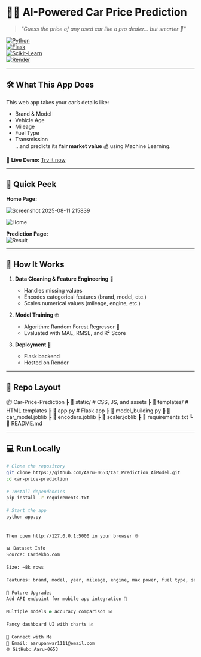 # 🚗💨 AI-Powered Car Price Prediction

> *"Guess the price of any used car like a pro dealer… but smarter 🤖"*  

[![Python](https://img.shields.io/badge/Python-3.9+-FFD43B?logo=python&logoColor=blue)](https://www.python.org/)  
[![Flask](https://img.shields.io/badge/Flask-000000?logo=flask)](https://flask.palletsprojects.com/)  
[![Scikit-Learn](https://img.shields.io/badge/Scikit--Learn-F7931E?logo=scikit-learn&logoColor=white)](https://scikit-learn.org/)  
[![Render](https://img.shields.io/badge/Deployed%20on-Render-46E3B7?logo=render)](https://your-render-link-here)

---

## 🛠 What This App Does
This web app takes your car’s details like:
- Brand & Model
- Vehicle Age
- Mileage
- Fuel Type
- Transmission  
...and predicts its **fair market value** 💰 using Machine Learning.

📍 **Live Demo:** [Try it now]([https://your-render-link-here](https://car-prediction-aimodel.onrender.com/predict))

---

## 📸 Quick Peek  
**Home Page:**  

<img width="1309" height="613" alt="Screenshot 2025-08-11 215839" src="https://github.com/user-attachments/assets/2b243919-4221-4fe7-ba9a-f1e2ea79274b" />

![Home](<img width="1309" height="613" alt="Screenshot 2025-08-11 215839" src="https://github.com/Aaru-0653/Car_Prediction_AiModel/blob/main/Screenshot%202025-08-11%20215839.png" /> )  

**Prediction Page:**  
![Result](<img width="1310" height="618" alt="image" src="" />
)

---

## 🧠 How It Works
1. **Data Cleaning & Feature Engineering** 🧹  
   - Handles missing values  
   - Encodes categorical features (brand, model, etc.)  
   - Scales numerical values (mileage, engine, etc.)  
   
2. **Model Training** 🤓  
   - Algorithm: Random Forest Regressor 🌲  
   - Evaluated with MAE, RMSE, and R² Score  

3. **Deployment** 🚀  
   - Flask backend  
   - Hosted on Render  

---

## 📂 Repo Layout

📦 Car-Price-Prediction
┣ 📂 static/ # CSS, JS, and assets
┣ 📂 templates/ # HTML templates
┣ 📜 app.py # Flask app
┣ 📜 model_building.py
┣ 📜 car_model.joblib
┣ 📜 encoders.joblib
┣ 📜 scaler.joblib
┣ 📜 requirements.txt
┗ 📜 README.md



---

## 💻 Run Locally
```bash
# Clone the repository
git clone https://github.com/Aaru-0653/Car_Prediction_AiModel.git
cd car-price-prediction

# Install dependencies
pip install -r requirements.txt

# Start the app
python app.py


Then open http://127.0.0.1:5000 in your browser 🌐

📊 Dataset Info
Source: Cardekho.com

Size: ~8k rows

Features: brand, model, year, mileage, engine, max power, fuel type, seller type, transmission, seats.

🎯 Future Upgrades
Add API endpoint for mobile app integration 📱

Multiple models & accuracy comparison 📊

Fancy dashboard UI with charts 📈

💬 Connect with Me
💌 Email: aarupanwar1111@email.com
🌐 GitHub: Aaru-0653

